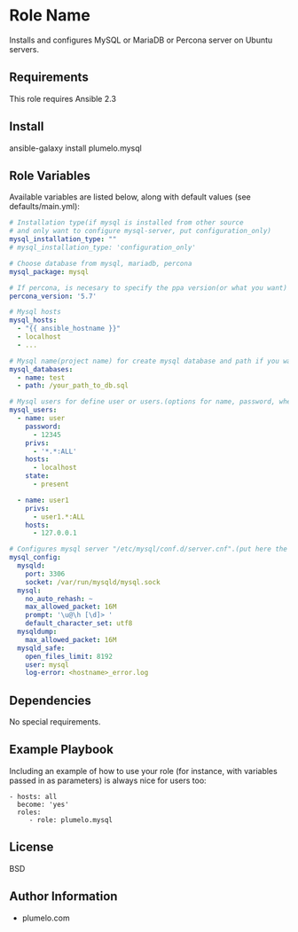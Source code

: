 Role Name
=========

Installs and configures MySQL or MariaDB or Percona server on Ubuntu servers.

Requirements
------------

This role requires Ansible 2.3

Install
-------

ansible-galaxy install plumelo.mysql

Role Variables
--------------

Available variables are listed below, along with default values (see defaults/main.yml):

```yaml
# Installation type(if mysql is installed from other source 
# and only want to configure mysql-server, put configuration_only)
mysql_installation_type: ""
# mysql_installation_type: 'configuration_only'

# Choose database from mysql, mariadb, percona
mysql_package: mysql

# If percona, is necesary to specify the ppa version(or what you want)
percona_version: '5.7'

# Mysql hosts
mysql_hosts:
  - "{{ ansible_hostname }}"
  - localhost
  - ...

# Mysql name(project name) for create mysql database and path if you want to import one.
mysql_databases:
  - name: test
  - path: /your_path_to_db.sql

# Mysql users for define user or users.(options for name, password, whether the user should exist, host and privileges)
mysql_users:
  - name: user
    password:
      - 12345
    privs:
      - '*.*:ALL'
    hosts:
      - localhost
    state:
      - present

  - name: user1
    privs:
      - user1.*:ALL
    hosts:
      - 127.0.0.1

# Configures mysql server "/etc/mysql/conf.d/server.cnf".(put here the configs you want)
mysql_config:
  mysqld:
    port: 3306
    socket: /var/run/mysqld/mysql.sock
  mysql:
    no_auto_rehash: ~
    max_allowed_packet: 16M
    prompt: '\u@\h [\d]> '
    default_character_set: utf8
  mysqldump:
    max_allowed_packet: 16M
  mysqld_safe:
    open_files_limit: 8192
    user: mysql
    log-error: <hostname>_error.log
```

Dependencies
------------

No special requirements.

Example Playbook
----------------

Including an example of how to use your role (for instance, with variables passed in as parameters) is always nice for users too:

    - hosts: all
      become: 'yes'
      roles:
         - role: plumelo.mysql

License
-------

BSD

Author Information
------------------

- plumelo.com
